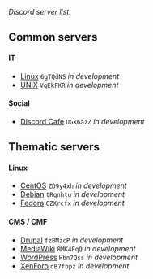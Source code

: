 *Discord server list.*

## Common servers

#### IT

- [Linux](https://discord.me/linux) `6gTQdNS` *in development*
- [UNIX](https://discord.me/unix) `VqEkFKR` *in development*

#### Social

- [Discord Cafe](https://discord.me/cafe) `UGk6azZ` *in development*

## Thematic servers

#### Linux

- [CentOS](https://discord.me/centos) `ZD9y4xh` *in development*
- [Debian](https://discord.me/debian) `tRqnhtu` *in development*
- [Fedora](https://discord.me/fedora) `CZXrcfx` *in development*

#### CMS / CMF

- [Drupal](https://discord.me/drupal) `fzBMzcP` *in development*
- [MediaWiki](https://discord.me/mediawiki) `8MK4EqQ` *in development*
- [WordPress](https://discord.me/wordpress) `Hbn7Qss` *in development*
- [XenForo](https://discord.me/xenforo) `dB7fbpz` *in development*